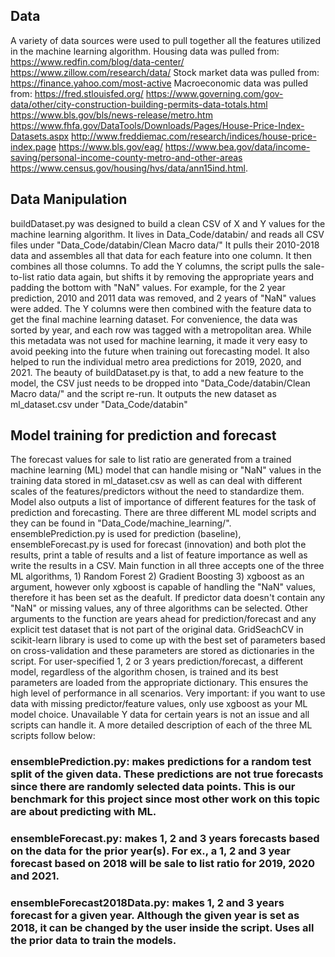 ## Data
A variety of data sources were used to pull together all the features utilized in the machine learning algorithm. 
Housing data was pulled from:
	https://www.redfin.com/blog/data-center/
	https://www.zillow.com/research/data/
Stock market data was pulled from:
	https://finance.yahoo.com/most-active
Macroeconomic data was pulled from:
	https://fred.stlouisfed.org/
	https://www.governing.com/gov-data/other/city-construction-building-permits-data-totals.html
	https://www.bls.gov/bls/news-release/metro.htm
	https://www.fhfa.gov/DataTools/Downloads/Pages/House-Price-Index-Datasets.aspx
	http://www.freddiemac.com/research/indices/house-price-index.page
	https://www.bls.gov/eag/
	https://www.bea.gov/data/income-saving/personal-income-county-metro-and-other-areas
	https://www.census.gov/housing/hvs/data/ann15ind.html.

## Data Manipulation
buildDataset.py was designed to build a clean CSV of X and Y values for the machine learning algorithm.
It lives in Data_Code/databin/ and reads all CSV files under "Data_Code/databin/Clean Macro data/"
It pulls their 2010-2018 data and assembles all that data for each feature into one column.
It then combines all those columns.
To add the Y columns, the script pulls the sale-to-list ratio data again, but shifts it by removing the appropriate years and padding the bottom with "NaN" values.
For example, for the 2 year prediction, 2010 and 2011 data was removed, and 2 years of "NaN" values were added.
The Y columns were then combined with the feature data to get the final machine learning dataset.
For convenience, the data was sorted by year, and each row was tagged with a metropolitan area.
While this metadata was not used for machine learning, it made it very easy to avoid peeking into the future when training out forecasting model.
It also helped to run the individual metro area predictions for 2019, 2020, and 2021.
The beauty of buildDataset.py is that, to add a new feature to the model, the CSV just needs to be dropped into "Data_Code/databin/Clean Macro data/" and the script re-run.
It outputs the new dataset as ml_dataset.csv under "Data_Code/databin"

## Model training for prediction and forecast
The forecast values for sale to list ratio are generated from a trained machine learning (ML) model that can handle mising or "NaN" values in the training data stored in ml_dataset.csv as well as can deal with different scales of the features/predictors without the need to standardize them. Model also outputs a list of importance of different features for the task of prediction and forecasting.
There are three different ML model scripts and they can be found in "Data_Code/machine_learning/". ensemblePrediction.py is used for prediction (baseline), ensembleForecast.py is used for forecast (innovation) and both plot the results, print a table of results and a list of feature importance as well as write the results in a CSV. Main function in all three accepts one of the three ML algorithms, 1) Random Forest 2) Gradient Boosting 3) xgboost as an argument, however only xgboost is capable of handling the "NaN" values, therefore it has been set as the deafult. If predictor data doesn't contain any "NaN" or missing values, any of three algorithms can be selected. Other arguments to the function are years ahead for prediction/forecast and any explicit test dataset that is not part of the original data.
GridSeachCV in scikit-learn library is used to come up with the best set of parameters based on cross-validation and these parameters are stored as dictionaries in the script. For user-specified 1, 2 or 3 years prediction/forecast, a different model, regardless of the algorithm chosen, is trained and its best parameters are loaded from the appropriate dictionary. This ensures the high level of performance in all scenarios.
Very important: if you want to use data with missing predictor/feature values, only use xgboost as your ML model choice. Unavailable Y data for certain years is not an issue and all scripts can handle it.
A more detailed description of each of the three ML scripts follow below:

### ensemblePrediction.py: makes predictions for a random test split of the given data. These predictions are not true forecasts since there are randomly selected data points. This is our benchmark for this project since most other work on this topic are about predicting with ML.

### ensembleForecast.py: makes 1, 2 and 3 years forecasts based on the data for the prior year(s). For ex., a 1, 2 and 3 year forecast based on 2018 will be sale to list ratio for 2019, 2020 and 2021.

### ensembleForecast2018Data.py: makes 1, 2 and 3 years forecast for a given year. Although the given year is set as 2018, it can be changed by the user inside the script. Uses all the prior data to train the models.
